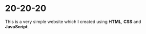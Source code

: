 # 20-20-20

This is a very simple website which I created using **HTML**, **CSS** and **JavaScript**.

